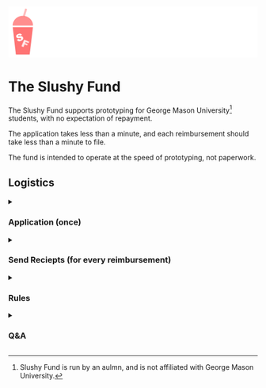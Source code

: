 ![Slushy Fund gas-station drink container logo](slushy.png)
# The Slushy Fund
The Slushy Fund supports prototyping for George Mason University[^1] students, with no expectation of repayment.

The application takes less than a minute, and each reimbursement should take less than a minute to file. 

The fund is intended to operate at the speed of prototyping, not paperwork. 

## Logistics

<details>
<summary><h3>Application (once)</h3></summary>

Via <a href="https://www.linkedin.com/in/dgramop ">LinkedIn DM to Dhruv</a> explain
- What are you building?
- Why are you building it?
- Send a picture of your progress so far (even if its just a napkin sketch)

Just add me on LinkedIn and DM me your responses. You can also reach out via Discord - I'm in the University Scholars server and the MIX server.

If I have more questions, I'll follow up. It shouldn't take more than 30 seconds to apply.

I'm setting aside a total of $2,000 for all applicants combined, for the 2025-2026 academic year. Not much, but we'll see how far we can stretch it!
</details>

<details>
<summary><h3>Send Reciepts (for every reimbursement)</h3></summary>
Every purchase must be backed by a reciept you send me over LinkedIn, which I will then reimburse.

You can apply for particular purchase in advance. This way we can set aside the money + let you know that you expense is good.

You can also do cowboy reimbursements (where you buy the thing and then submit the reciept instead of asking in advance), but there's a risk I'll say no, run out of money, or change the rules.

Usual disclaimer that I reserve the right to say to no for any reason or no reason at all. Or to cut you off if you're burning cash too fast without sharing your progress (even if its back-to-back failures)!
</details>

<details>
<summary><h3>Rules</h3></summary>

### No academic projects (classwork or funded research)
Things you're "required" to build (for class, for work, or for your thesis) can be cool, but that's not what this fund is for.
There are tons of grants and funds already in place for this.

This money is intended to fund passion projects.

### You still own everything
You own your intellectual property, and you own the stuff you bought (even after I reimburse it).

However, you grant me a license to share the photos of your work, descriptions of your project etc. This is so I can build a case for this sort of "ad-hoc" funding
</details>

[^1]: Slushy Fund is run by an aulmn, and is not affiliated with George Mason University.

<details>
<summary><h3>Q&A</h3></summary>

<h4>What are some examples of things I can use this for?</h4><br/>
<ul>
<li>Printer filament, and other supplies</li>
<li>Items used and consumed in the development of your project (microcontrollers, sensors, fasteners, modules etc.)</li>
</ul><br/>
<br/>
Please use this money in good-faith towards actually achieving your project. This fund has few rules - let's try to keep it that way! <br/>

<h4>Why?</h4>
In the grand scheme of alumni contributions, my $2,000 is a rounding error.<br/><br/>

There are many good reasons to contribute straight to the university. There is no mechanism I'm aware of that directly disperses funds to students in a way that keeps up with the speed of prototyping.<br/><br/>

It probably won't last all year.<br/><br/>

I'm not sure I'm going to do this again next year, let's see how this one goes! <br/><br/>

<h4>What about the Student Funding Board (SFB)? Aren't they unable to actually spend all their money?</h4>
GMU's existing Student Fund is "underallocated", but still denies most legitimate prototyping-related requests, largely due to tracability & inventory of all purchased items.<br/><br/>

Their contrived process requires RSO's to fill out multi-page rubrics, take mandatory online trainings, review [50-slide presentations](https://si.gmu.edu/wp-content/uploads/2018/03/FM-1-5-presentation-2017-2018_January-2018-Version.pdf), and wait several weeks only to recieve a denial.<br><br/>

Whether by design or by circumstance, the SFB is unable to effectively fund hardware STEM projects that RSOs come together to build.<br/><br/>

I want to bring a culture of saying "yes" to non-academic STEM project funding in the MIX.<br/><br/>

It should't take weeks to request a $50 reimbursement and signatures from the entire GMU finance deparment for a legimiate request for microcontrollers to be denied.<br/><br/>

De-minimis purchases of parts used-and-consumed by a project should not require on-campus inventory presence.<br/><br/>

<h4>Why reimbursements?</h4>
If I give out a block grant, I can't reallocate that money to another project (if, for example, the recipient(s) loses interest in their project and no longer needs parts)<br/><br/>

<h4>Whose money is this?</h4>
I get it, most funds are named after dead people that did great things. I am neither dead, nor have I done anything all that great.<br/>
I have no plans to be dead, but some constraints are hard to design around.<br/>
<br/>
I was in the class of 2024, where I got a major in computer science and jetissoned my second math major to get into industry.<br/>
<br/>
I was a teaching assistant (TA) for CS department. After almost unionizing the TA's because our $10/hr stipend was left unpaid nearly for over 3 months, I left this job with some of my friends to start https://passcs.io.<br/>
<br/>
<details>
<summary>Aside: How I lost faith in back-office payroll/finance types at GMU</summary>
I earned my despise for back-office bean-counters after the following conversation with payroll:<br/>
<br/>

| | |
| -- | -- |
| Me | "Yes, I know you said it's the computer science department that hasn't done their paperwork. The last time I called them, they said they've done the paperwork and you haven't processed it. We've tried waiting weeks, we've tried waiting months. So who do I belive" | 
| Payroll | "Well I can't do anything until they send us their paperwork" | 
| Me | "Can you follow up with them and ask them for their paperwork? There's more than a dozen of us that haven't been paid yet" | 
| Payroll | "I'm not sure, they would have to send us paperwork" | 
| Me | "Is the problem that you don't know who to contact? I can put you in touch with the right people in CS department" | 
| Payroll | "We're just going to have to wait for CS department to send us their paperwork" | 
| Me | "It's not clear that they even know they owe you paperwork. Can /you/ contact them" | 
| Payroll | "It's not my job" | 
| Me | "We could really use an advocate here to see this through. There a lot of people that haven't been paid yet. Will you be our advocate?" | 
| Payroll | "... Sorry that's just not my job" | 
| Me | "I figured. So I'm actually in Finley lot next to the USPS mail dropbox" | 
| Payroll | "..." |
| Me | "In my hand I've got filled copies of the wage complaint form adressed to the Virginia Department of Labor and Industry from 6 of the TA's that haven't been paid yet, along with my own" |
| Me | "It sounds like payroll is having some resourcing problems - maybe you're understaffed if you can't do your job? A Department of Labor and Industry investigation may help your head of payroll (name drop) mobilize more resources for your department" |
| Payroll | "Alight, just hang on. Let me talk to my boss and get in touch with CS department. I'll make sure you hear back by the end of the week" |

With few exceptions, everyone was paid by the following week.

When payroll/fund administrators are so far separated from the day-to-day affairs of the University, burdened by state regulation, and don't care to take ownership for their results, we end up with an ineffective high-overhead system.

Even in the case of a hard legal obligation to pay employees, our bean-counters coudn't hack it. In the case of SFB, there isn't even a hard legal obligation to dispurse funds. This is why I don't feel that my tiny allocation is redundant.

If anybody cares to figure out how to change this, I'm all ears. Too late for me, maybe not for a future class?
</details>

While I was a resident advisor, I got to watch the de-facto organizer of my floor rally his neighbors to build various applied engineering projects, including a fixed-wing UAS.

The following semester, after I moved to San Francisco for tech work, I had the privilege of seeing those same residents at [Open Sauce](https://opensauce.com/), where they presented their work.
</details>

